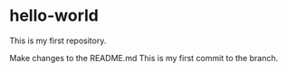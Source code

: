 # hello-world
This is my first repository.

Make changes to the README.md
This is my first commit to the branch.

